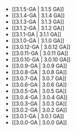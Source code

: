 - [[3.1.5-GA | 3.1.5 GA]]
- [[3.1.4-GA | 3.1.4 GA]]
- [[3.1.3-GA | 3.1.3 GA]]
- [[3.1.2-GA | 3.1.2 GA]]
- [[3.1.1-GA | 3.1.1 GA]]
- [[3.1.0-GA | 3.1.0 GA]]
- [[3.0.12-GA | 3.0.12 GA]]
- [[3.0.11-GA | 3.0.11 GA]]
- [[3.0.10-GA | 3.0.10 GA]]
- [[3.0.9-GA | 3.0.9 GA]]
- [[3.0.8-GA | 3.0.8 GA]]
- [[3.0.7-GA | 3.0.7 GA]]
- [[3.0.6-GA | 3.0.6 GA]]
- [[3.0.5-GA | 3.0.5 GA]]
- [[3.0.4-GA | 3.0.4 GA]]
- [[3.0.3-GA | 3.0.3 GA]]
- [[3.0.2-GA | 3.0.2 GA]]
- [[3.0.1-GA | 3.0.1 GA]]
- [[3.0.0-GA | 3.0.0 GA]]
